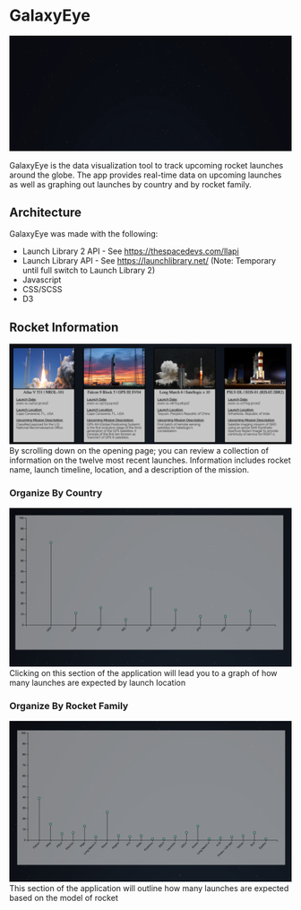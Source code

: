 # GalaxyEye
![Splash Page](./readme_images/GalaxyEye-readme-title.gif)

GalaxyEye is the data visualization tool to track upcoming rocket launches around the globe. The app provides real-time data on upcoming launches as well as graphing out launches by country and by rocket family.

## Architecture
GalaxyEye was made with the following:
* Launch Library 2 API - See https://thespacedevs.com/llapi 
* Launch Library API - See https://launchlibrary.net/ (Note: Temporary until full switch to Launch Library 2)
* Javascript
* CSS/SCSS
* D3

 ## Rocket Information
![Splash Page Part 2](./readme_images/galaxyEye-cards.png)
By scrolling down on the opening page; you can review a collection of information on the twelve most recent launches. Information includes rocket name, launch timeline, location, and a description of the mission.


### Organize By Country
![Country Home](./readme_images/rocket-country-photo.png)
Clicking on this section of the application will lead you to a graph of how many launches are expected by launch location

### Organize By Rocket Family
![Rocket Home](./readme_images/rocket-family-photo.png)
This section of the application will outline how many launches are expected based on the model of rocket


